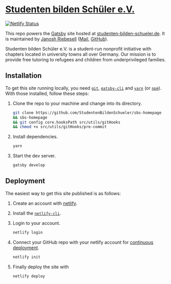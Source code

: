 # [Studenten bilden Schüler e.V.](https://studenten-bilden-schueler.de)

[![Netlify Status](https://api.netlify.com/api/v1/badges/bc8ffc70-0bae-4463-bd69-7a98ec1c0746/deploy-status)](https://app.netlify.com/sites/studenten-bilden-schueler/deploys)

This repo powers the [Gatsby](https://gatsbyjs.org) site hosted at [studenten-bilden-schueler.de](https://studenten-bilden-schueler.de). It is maintained by [Janosh Riebesell](https://janosh.io) ([Mail](mailto:janosh.riebesell@studenten-bilden-schueler.de), [GitHub](https://github.com/janosh)).

Studenten bilden Schüler e.V. is a student-run nonprofit initiative with chapters located in university towns all over Germany. Our mission is to provide free tutoring to refugees and children from underprivileged families.

## Installation

To get this site running locally, you need [`git`](https://git-scm.com), [`gatsby-cli`](https://gatsbyjs.org/packages/gatsby-cli) and [`yarn`](https://yarnpkg.com) (or [`npm`](https://npmjs.com)). With those installed, follow these steps:

1. Clone the repo to your machine and change into its directory.

    ```sh
    git clone https://github.com/StudentenBildenSchueler/sbs-homepage
    && sbs-homepage
    && git config core.hooksPath src/utils/gitHooks
    && chmod +x src/utils/gitHooks/pre-commit
    ```

2. Install dependencies.

    ```sh
    yarn
    ```

3. Start the dev server.

    ```sh
    gatsby develop
    ```

## Deployment

The easiest way to get this site published is as follows:

1. Create an account with [netlify](https://netlify.com).
2. Install the [`netlify-cli`](https://netlify.com/docs/cli).
3. Login to your account.

    ```sh
    netlify login
    ```

4. Connect your GitHub repo with your netlify account for [continuous deployment](https://netlify.com/docs/cli/#continuous-deployment).

    ```sh
    netlify init
    ```

5. Finally deploy the site with

    ```sh
    netlify deploy
    ```
